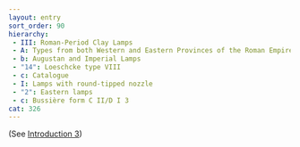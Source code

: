```yaml
---
layout: entry
sort_order: 90
hierarchy:
 - III: Roman-Period Clay Lamps
 - A: Types from both Western and Eastern Provinces of the Roman Empire
 - b: Augustan and Imperial Lamps
 - "14": Loeschcke type VIII
 - c: Catalogue
 - I: Lamps with round-tipped nozzle
 - "2": Eastern lamps
 - c: Bussière form C II/D I 3
cat: 326
---
```


(See [Introduction 3](Introduction-3))
